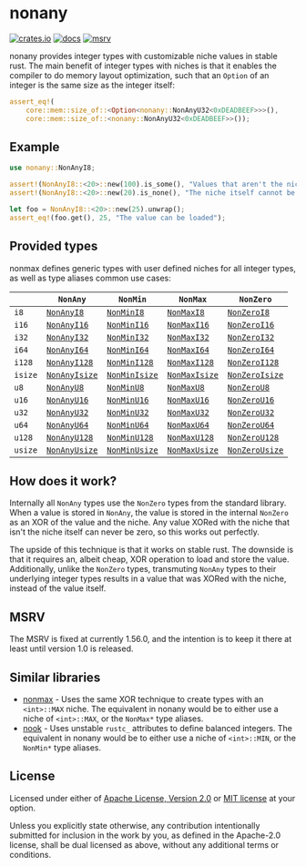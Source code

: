 # nonany
[![crates.io](https://img.shields.io/crates/v/nonany)](https://crates.io/crates/nonany)
[![docs](https://img.shields.io/docsrs/nonany)](https://docs.rs/nonany)
[![msrv](https://img.shields.io/crates/msrv/nonany)](https://docs.rs/nonany)

nonany provides integer types with customizable niche values in stable rust. The main benefit of integer types with niches is that it enables the compiler to do memory layout optimization, such that an `Option` of an integer is the same size as the integer itself:

```rust
assert_eq!(
    core::mem::size_of::<Option<nonany::NonAnyU32<0xDEADBEEF>>>(),
    core::mem::size_of::<nonany::NonAnyU32<0xDEADBEEF>>());
```

## Example
```rust
use nonany::NonAnyI8;

assert!(NonAnyI8::<20>::new(100).is_some(), "Values that aren't the niche can be stored");
assert!(NonAnyI8::<20>::new(20).is_none(), "The niche itself cannot be stored");

let foo = NonAnyI8::<20>::new(25).unwrap();
assert_eq!(foo.get(), 25, "The value can be loaded");
```

## Provided types
nonmax defines generic types with user defined niches for all integer types, as well as type aliases common use cases:

|   | `NonAny` | `NonMin` | `NonMax` | `NonZero` |
|---|---|---|---|---|
| `i8` | [`NonAnyI8`](https://docs.rs/nonany/latest/nonany/struct.NonAnyI8.html) | [`NonMinI8`](https://docs.rs/nonany/latest/nonany/type.NonMinI8.html) | [`NonMaxI8`](https://docs.rs/nonany/latest/nonany/type.NonMaxI8.html) | [`NonZeroI8`](https://docs.rs/nonany/latest/nonany/type.NonZeroI8.html) |
| `i16` | [`NonAnyI16`](https://docs.rs/nonany/latest/nonany/struct.NonAnyI16.html) | [`NonMinI16`](https://docs.rs/nonany/latest/nonany/type.NonMinI16.html) | [`NonMaxI16`](https://docs.rs/nonany/latest/nonany/type.NonMaxI16.html) | [`NonZeroI16`](https://docs.rs/nonany/latest/nonany/type.NonZeroI16.html) |
| `i32` | [`NonAnyI32`](https://docs.rs/nonany/latest/nonany/struct.NonAnyI32.html) | [`NonMinI32`](https://docs.rs/nonany/latest/nonany/type.NonMinI32.html) | [`NonMaxI32`](https://docs.rs/nonany/latest/nonany/type.NonMaxI32.html) | [`NonZeroI32`](https://docs.rs/nonany/latest/nonany/type.NonZeroI32.html) |
| `i64` | [`NonAnyI64`](https://docs.rs/nonany/latest/nonany/struct.NonAnyI64.html) | [`NonMinI64`](https://docs.rs/nonany/latest/nonany/type.NonMinI64.html) | [`NonMaxI64`](https://docs.rs/nonany/latest/nonany/type.NonMaxI64.html) | [`NonZeroI64`](https://docs.rs/nonany/latest/nonany/type.NonZeroI64.html) |
| `i128` | [`NonAnyI128`](https://docs.rs/nonany/latest/nonany/struct.NonAnyI128.html) | [`NonMinI128`](https://docs.rs/nonany/latest/nonany/type.NonMinI128.html) | [`NonMaxI128`](https://docs.rs/nonany/latest/nonany/type.NonMaxI128.html) | [`NonZeroI128`](https://docs.rs/nonany/latest/nonany/type.NonZeroI128.html) |
| `isize` | [`NonAnyIsize`](https://docs.rs/nonany/latest/nonany/struct.NonAnyIsize.html) | [`NonMinIsize`](https://docs.rs/nonany/latest/nonany/type.NonMinIsize.html) | [`NonMaxIsize`](https://docs.rs/nonany/latest/nonany/type.NonMaxIsize.html) | [`NonZeroIsize`](https://docs.rs/nonany/latest/nonany/type.NonZeroIsize.html) |
| `u8` | [`NonAnyU8`](https://docs.rs/nonany/latest/nonany/struct.NonAnyU8.html) | [`NonMinU8`](https://docs.rs/nonany/latest/nonany/type.NonMinU8.html) | [`NonMaxU8`](https://docs.rs/nonany/latest/nonany/type.NonMaxU8.html) | [`NonZeroU8`](https://docs.rs/nonany/latest/nonany/type.NonZeroU8.html) |
| `u16` | [`NonAnyU16`](https://docs.rs/nonany/latest/nonany/struct.NonAnyU16.html) | [`NonMinU16`](https://docs.rs/nonany/latest/nonany/type.NonMinU16.html) | [`NonMaxU16`](https://docs.rs/nonany/latest/nonany/type.NonMaxU16.html) | [`NonZeroU16`](https://docs.rs/nonany/latest/nonany/type.NonZeroU16.html) |
| `u32` | [`NonAnyU32`](https://docs.rs/nonany/latest/nonany/struct.NonAnyU32.html) | [`NonMinU32`](https://docs.rs/nonany/latest/nonany/type.NonMinU32.html) | [`NonMaxU32`](https://docs.rs/nonany/latest/nonany/type.NonMaxU32.html) | [`NonZeroU32`](https://docs.rs/nonany/latest/nonany/type.NonZeroU32.html) |
| `u64` | [`NonAnyU64`](https://docs.rs/nonany/latest/nonany/struct.NonAnyU64.html) | [`NonMinU64`](https://docs.rs/nonany/latest/nonany/type.NonMinU64.html) | [`NonMaxU64`](https://docs.rs/nonany/latest/nonany/type.NonMaxU64.html) | [`NonZeroU64`](https://docs.rs/nonany/latest/nonany/type.NonZeroU64.html) |
| `u128` | [`NonAnyU128`](https://docs.rs/nonany/latest/nonany/struct.NonAnyU128.html) | [`NonMinU128`](https://docs.rs/nonany/latest/nonany/type.NonMinU128.html) | [`NonMaxU128`](https://docs.rs/nonany/latest/nonany/type.NonMaxU128.html) | [`NonZeroU128`](https://docs.rs/nonany/latest/nonany/type.NonZeroU128.html) |
| `usize` | [`NonAnyUsize`](https://docs.rs/nonany/latest/nonany/struct.NonAnyUsize.html) | [`NonMinUsize`](https://docs.rs/nonany/latest/nonany/type.NonMinUsize.html) | [`NonMaxUsize`](https://docs.rs/nonany/latest/nonany/type.NonMaxUsize.html) | [`NonZeroUsize`](https://docs.rs/nonany/latest/nonany/type.NonZeroUsize.html) |


## How does it work?
Internally all `NonAny` types use the `NonZero` types from the standard library. When a value is stored in `NonAny`, the value is stored in the internal `NonZero` as an XOR of the value and the niche. Any value XORed with the niche that isn't the niche itself can never be zero, so this works out perfectly.

The upside of this technique is that it works on stable rust. The downside is that it requires an, albeit cheap, XOR operation to load and store the value. Additionally, unlike the `NonZero` types, transmuting `NonAny` types to their underlying integer types results in a value that was XORed with the niche, instead of the value itself.

## MSRV
The MSRV is fixed at currently 1.56.0, and the intention is to keep it there at least until version 1.0 is released.

## Similar libraries
 - [nonmax](https://github.com/LPGhatguy/nonmax) - Uses the same XOR technique to create types with an `<int>::MAX` niche. The equivalent in nonany would be to either use a niche of `<int>::MAX`, or the `NonMax*` type aliases.
 - [nook](https://github.com/tialaramex/nook/) - Uses unstable `rustc_` attributes to define balanced integers. The equivalent in nonany would be to either use a niche of `<int>::MIN`, or the `NonMin*` type aliases.
## License
Licensed under either of [Apache License, Version 2.0](LICENSE-APACHE) or [MIT license](LICENSE-MIT) at your option.

Unless you explicitly state otherwise, any contribution intentionally submitted for inclusion in the work by you, as defined in the Apache-2.0 license, shall be dual licensed as above, without any additional terms or conditions.